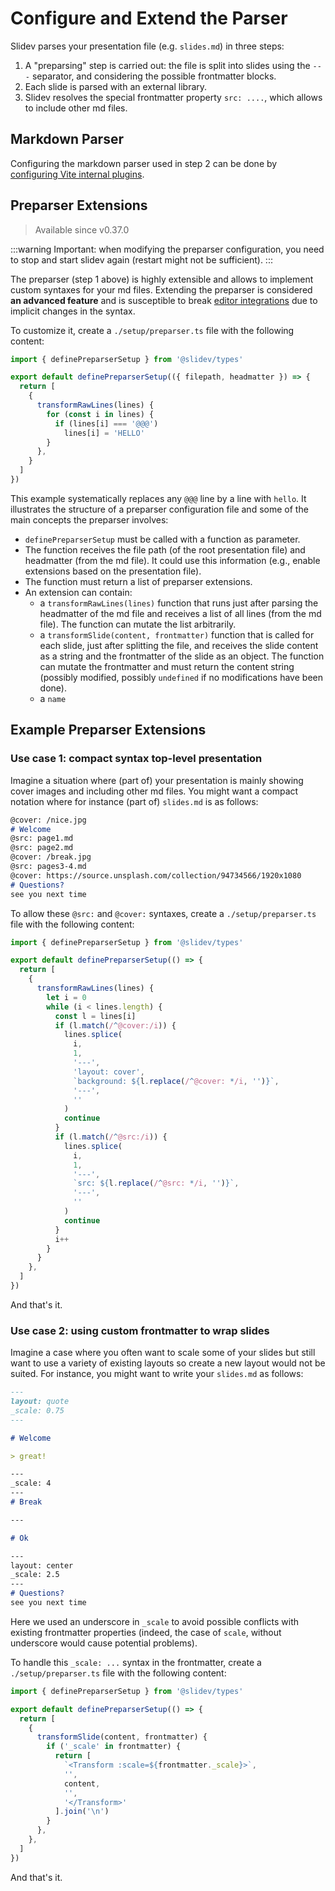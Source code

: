 # Configure and Extend the Parser

Slidev parses your presentation file (e.g. `slides.md`) in three steps:

1. A "preparsing" step is carried out: the file is split into slides using the `---` separator, and considering the possible frontmatter blocks.
2. Each slide is parsed with an external library.
3. Slidev resolves the special frontmatter property `src: ....`, which allows to include other md files.

## Markdown Parser

Configuring the markdown parser used in step 2 can be done by [configuring Vite internal plugins](/custom/config-vite#configure-internal-plugins).

## Preparser Extensions

> Available since v0.37.0

:::warning
Important: when modifying the preparser configuration, you need to stop and start slidev again (restart might not be sufficient).
:::

The preparser (step 1 above) is highly extensible and allows to implement custom syntaxes for your md files. Extending the preparser is considered **an advanced feature** and is susceptible to break [editor integrations](/guide/editors) due to implicit changes in the syntax.

To customize it, create a `./setup/preparser.ts` file with the following content:

```ts
import { definePreparserSetup } from '@slidev/types'

export default definePreparserSetup(({ filepath, headmatter }) => {
  return [
    {
      transformRawLines(lines) {
        for (const i in lines) {
          if (lines[i] === '@@@')
            lines[i] = 'HELLO'
        }
      },
    }
  ]
})
```

This example systematically replaces any `@@@` line by a line with `hello`. It illustrates the structure of a preparser configuration file and some of the main concepts the preparser involves:
- `definePreparserSetup` must be called with a function as parameter.
- The function receives the file path (of the root presentation file) and headmatter (from the md file). It could use this information (e.g., enable extensions based on the presentation file).
- The function must return a list of preparser extensions.
- An extension can contain:
  - a `transformRawLines(lines)` function that runs just after parsing the headmatter of the md file and receives a list of all lines (from the md file). The function can mutate the list arbitrarily.
  - a `transformSlide(content, frontmatter)` function that is called for each slide, just after splitting the file, and receives the slide content as a string and the frontmatter of the slide as an object. The function can mutate the frontmatter and must return the content string (possibly modified, possibly `undefined` if no modifications have been done).
  - a `name`

## Example Preparser Extensions

### Use case 1: compact syntax top-level presentation

Imagine a situation where (part of) your presentation is mainly showing cover images and including other md files. You might want a compact notation where for instance (part of) `slides.md` is as follows:

```md
@cover: /nice.jpg
# Welcome
@src: page1.md
@src: page2.md
@cover: /break.jpg
@src: pages3-4.md
@cover: https://source.unsplash.com/collection/94734566/1920x1080
# Questions?
see you next time
```

To allow these `@src:` and `@cover:` syntaxes, create a `./setup/preparser.ts` file with the following content:

```ts
import { definePreparserSetup } from '@slidev/types'

export default definePreparserSetup(() => {
  return [
    {
      transformRawLines(lines) {
        let i = 0
        while (i < lines.length) {
          const l = lines[i]
          if (l.match(/^@cover:/i)) {
            lines.splice(
              i,
              1,
              '---',
              'layout: cover',
              `background: ${l.replace(/^@cover: */i, '')}`,
              '---',
              ''
            )
            continue
          }
          if (l.match(/^@src:/i)) {
            lines.splice(
              i,
              1,
              '---',
              `src: ${l.replace(/^@src: */i, '')}`,
              '---',
              ''
            )
            continue
          }
          i++
        }
      }
    },
  ]
})
```

And that's it.

### Use case 2: using custom frontmatter to wrap slides

Imagine a case where you often want to scale some of your slides but still want to use a variety of existing layouts so create a new layout would not be suited.
For instance, you might want to write your `slides.md` as follows:

```md
---
layout: quote
_scale: 0.75
---

# Welcome

> great!

---
_scale: 4
---
# Break

---

# Ok

---
layout: center
_scale: 2.5
---
# Questions?
see you next time
```

Here we used an underscore in `_scale` to avoid possible conflicts with existing frontmatter properties (indeed, the case of `scale`, without underscore would cause potential problems).

To handle this `_scale: ...` syntax in the frontmatter, create a `./setup/preparser.ts` file with the following content:

```ts
import { definePreparserSetup } from '@slidev/types'

export default definePreparserSetup(() => {
  return [
    {
      transformSlide(content, frontmatter) {
        if ('_scale' in frontmatter) {
          return [
            `<Transform :scale=${frontmatter._scale}>`,
            '',
            content,
            '',
            '</Transform>'
          ].join('\n')
        }
      },
    },
  ]
})
```

And that's it.
